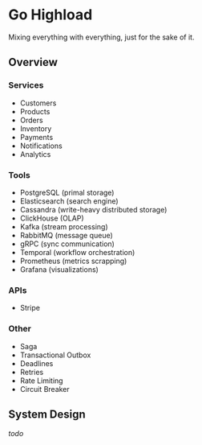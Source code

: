 # Go Highload
Mixing everything with everything, just for the sake of it.

## Overview 

### Services
- Customers
- Products
- Orders
- Inventory
- Payments
- Notifications
- Analytics

### Tools
- PostgreSQL (primal storage)
- Elasticsearch (search engine)
- Cassandra (write-heavy distributed storage)
- ClickHouse (OLAP)
- Kafka (stream processing)
- RabbitMQ (message queue)
- gRPC (sync communication)
- Temporal (workflow orchestration)
- Prometheus (metrics scrapping)
- Grafana (visualizations)

### APIs
- Stripe

### Other
- Saga
- Transactional Outbox
- Deadlines
- Retries
- Rate Limiting
- Circuit Breaker

## System Design

_todo_
